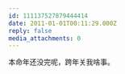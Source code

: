 ```yaml
---
id: 111137527879444414
date: 2011-01-01T00:11:29.000Z
reply: false
media_attachments: 0
---
```


本命年还没完呢，跨年关我啥事。

